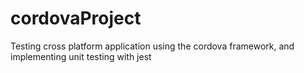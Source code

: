 # cordovaProject
Testing cross platform application using the cordova framework, and implementing unit testing with jest
